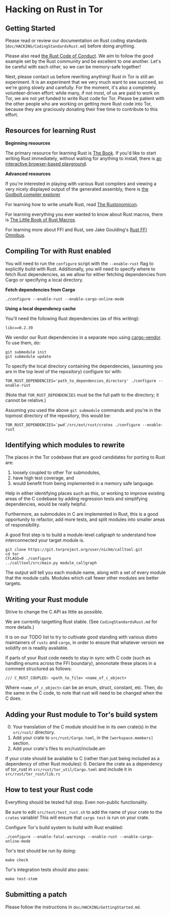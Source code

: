 # Hacking on Rust in Tor

## Getting Started

Please read or review our documentation on Rust coding standards
(`doc/HACKING/CodingStandardsRust.md`) before doing anything.

Please also read
[the Rust Code of Conduct](https://www.rust-lang.org/en-US/conduct.html). We
aim to follow the good example set by the Rust community and be
excellent to one another.  Let's be careful with each other, so we can
be memory-safe together!

Next, please contact us before rewriting anything!  Rust in Tor is still
an experiment.  It is an experiment that we very much want to see
succeed, so we're going slowly and carefully.  For the moment, it's also
a completely volunteer-driven effort: while many, if not most, of us are
paid to work on Tor, we are not yet funded to write Rust code for Tor.
Please be patient with the other people who are working on getting more
Rust code into Tor, because they are graciously donating their free time
to contribute to this effort.

## Resources for learning Rust

**Beginning resources**

The primary resource for learning Rust is
[The Book](https://doc.rust-lang.org/book/).  If you'd like to start writing
Rust immediately, without waiting for anything to install, there is
[an interactive browser-based playground](https://play.rust-lang.org/).

**Advanced resources**

If you're interested in playing with various Rust compilers and viewing
a very nicely displayed output of the generated assembly, there is
[the Godbolt compiler explorer](https://rust.godbolt.org/)

For learning how to write unsafe Rust, read
[The Rustonomicon](https://doc.rust-lang.org/nomicon/).

For learning everything you ever wanted to know about Rust macros, there
is
[The Little Book of Rust Macros](https://danielkeep.github.io/tlborm/book/index.html).

For learning more about FFI and Rust, see Jake Goulding's
[Rust FFI Omnibus](http://jakegoulding.com/rust-ffi-omnibus/).

## Compiling Tor with Rust enabled

You will need to run the `configure` script with the `--enable-rust`
flag to explicitly build with Rust. Additionally, you will need to
specify where to fetch Rust dependencies, as we allow for either
fetching dependencies from Cargo or specifying a local directory.

**Fetch dependencies from Cargo**

    ./configure --enable-rust --enable-cargo-online-mode

**Using a local dependency cache**

You'll need the following Rust dependencies (as of this writing):

    libc==0.2.39

We vendor our Rust dependencies in a separate repo using
[cargo-vendor](https://github.com/alexcrichton/cargo-vendor).  To use
them, do:

    git submodule init
    git submodule update

To specify the local directory containing the dependencies, (assuming
you are in the top level of the repository) configure tor with:

    TOR_RUST_DEPENDENCIES='path_to_dependencies_directory' ./configure --enable-rust

(Note that `TOR_RUST_DEPENDENCIES` must be the full path to the directory; it
cannot be relative.)

Assuming you used the above `git submodule` commands and you're in the
topmost directory of the repository, this would be:

    TOR_RUST_DEPENDENCIES=`pwd`/src/ext/rust/crates ./configure --enable-rust

## Identifying which modules to rewrite

The places in the Tor codebase that are good candidates for porting to
Rust are:

1. loosely coupled to other Tor submodules,
2. have high test coverage, and
3. would benefit from being implemented in a memory safe language.

Help in either identifying places such as this, or working to improve
existing areas of the C codebase by adding regression tests and
simplifying dependencies, would be really helpful.

Furthermore, as submodules in C are implemented in Rust, this is a good
opportunity to refactor, add more tests, and split modules into smaller
areas of responsibility.

A good first step is to build a module-level callgraph to understand how
interconnected your target module is.

    git clone https://git.torproject.org/user/nickm/calltool.git
    cd tor
    CFLAGS=0 ./configure
    ../calltool/src/main.py module_callgraph

The output will tell you each module name, along with a set of every module that
the module calls.  Modules which call fewer other modules are better targets.

## Writing your Rust module

Strive to change the C API as little as possible.

We are currently targetting Rust stable. (See `CodingStandardsRust.md` for more
details.)

It is on our TODO list to try to cultivate good
standing with various distro maintainers of `rustc` and `cargo`, in
order to ensure that whatever version we solidify on is readily
available.

If parts of your Rust code needs to stay in sync with C code (such as
handling enums across the FFI boundary), annonotate these places in a
comment structured as follows:

  `/// C_RUST_COUPLED: <path_to_file> <name_of_c_object>`

Where `<name_of_c_object>` can be an enum, struct, constant, etc.  Then,
do the same in the C code, to note that rust will need to be changed
when the C does.

## Adding your Rust module to Tor's build system

0. Your translation of the C module should live in its own crate(s)
   in the `src/rust/` directory.
1. Add your crate to `src/rust/Cargo.toml`, in the
   `[workspace.members]` section.
2. Add your crate's files to src/rust/include.am

If your crate should be available to C (rather than just being included as a
dependency of other Rust modules):
0. Declare the crate as a dependency of tor_rust in
   `src/rust/tor_util/Cargo.toml` and include it in
   `src/rust/tor_rust/lib.rs`

## How to test your Rust code

Everything should be tested full stop.  Even non-public functionality.

Be sure to edit `src/test/test_rust.sh` to add the name of your
crate to the `crates` variable! This will ensure that `cargo test` is
run on your crate.

Configure Tor's build system to build with Rust enabled:

    ./configure --enable-fatal-warnings --enable-rust --enable-cargo-online-mode

Tor's test should be run by doing:

    make check

Tor's integration tests should also pass:

    make test-stem

## Submitting a patch

Please follow the instructions in `doc/HACKING/GettingStarted.md`.
